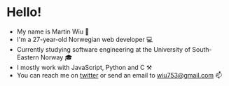 # Hello! 
- My name is Martin Wiu 👦
- I'm a 27-year-old Norwegian web developer 💻
- Currently studying software engineering at the University of South-Eastern Norway 🎓
- I mostly work with JavaScript, Python and C ⚒
- You can reach me on [twitter](https://twitter.com/wiu753) or send an email to wiu753@gmail.com 📫
